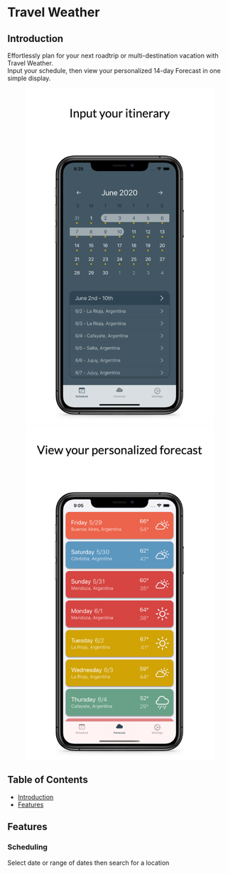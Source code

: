<h1 align="left">Travel Weather</h1>

<h2>Introduction</h2>

<p align="left">Effortlessly plan for your next roadtrip or multi-destination vacation with Travel Weather.<br />Input your schedule, then view your personalized 14-day Forecast in one simple display.</p>

<p align="center"><img width="425" src="images/scheduleExampleImage.png"><img width="425" src="images/forecastExampleImage.png"> </p>

## Table of Contents 
* [Introduction](#introduction) <br />
* [Features](#features)  

## Features
### Scheduling
Select date or range of dates then search for a location






